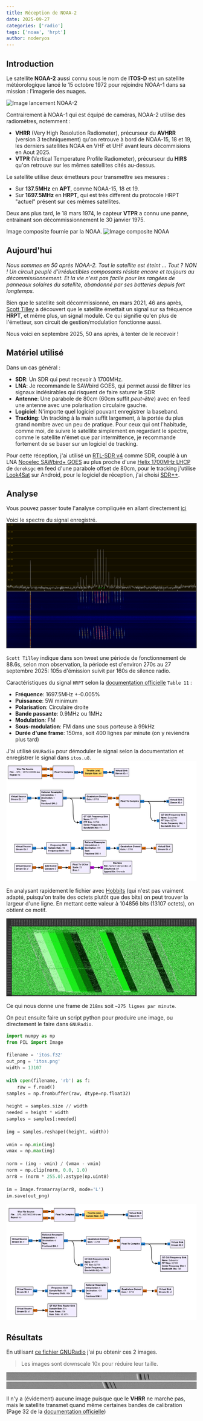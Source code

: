 ```yaml
---
title: Réception de NOAA-2
date: 2025-09-27
categories: ['radio']
tags: ['noaa', 'hrpt']
author: noderyos
---
```


## Introduction

Le satellite **NOAA-2** aussi connu sous le nom de **ITOS-D** est un satellite météorologique lancé le 15 octobre 1972 pour rejoindre NOAA-1 dans sa mission : l'imagerie des nuages.

![Image lancement NOAA-2](https://upload.wikimedia.org/wikipedia/commons/9/97/NOAA_2_lifts_off.jpg)

Contrairement à NOAA-1 qui est équipé de caméras, NOAA-2 utilise des radiomètres, notemment :
- **VHRR** (Very High Resolution Radiometer), précurseur du **AVHRR** (version 3 techniquement) qu'on retrouve à bord de NOAA-15, 18 et 19, les derniers satellites NOAA en VHF et UHF avant leurs décommisions en Aout 2025.
- **VTPR** (Vertical Temperature Profile Radiometer), précurseur du **HIRS** qu'on retrouve sur les mêmes satellites cités au-dessus.

Le satellite utilise deux émetteurs pour transmettre ses mesures :
- Sur **137.5MHz** en **APT**, comme NOAA-15, 18 et 19.
- Sur **1697.5MHz** en **HRPT**, qui est très different du protocole HRPT "actuel" présent sur ces mêmes satellites.

Deux ans plus tard, le 18 mars 1974, le capteur **VTPR** a connu une panne, entrainant son décommissionnement le 30 janvier 1975.

Image composite fournie par la NOAA.
![Image composite NOAA](https://upload.wikimedia.org/wikipedia/commons/6/6c/Spac048445909.jpg)

## Aujourd'hui

*Nous sommes en 50 après NOAA-2. Tout le satellite est éteint ... Tout ? NON ! Un circuit peuplé d'irréductibles composants résiste encore et toujours au décommissionnement. Et la vie n'est pas facile pour les rangées de panneaux solaires du satellite, abandonné par ses batteries depuis fort longtemps.*

Bien que le satellite soit décommissionné, en mars 2021, 46 ans après, [Scott Tilley](https://x.com/coastal8049/status/1370568929119068160) a découvert que le satellite émettait un signal sur sa fréquence **HRPT**, et même plus, un signal modulé. Ce qui signifie qu'en plus de l'émetteur, son circuit de gestion/modulation fonctionne aussi.

Nous voici en septembre 2025, 50 ans après, à tenter de le recevoir !

## Matériel utilisé

Dans un cas général :
- **SDR**: Un SDR qui peut recevoir à 1700MHz.
- **LNA**: Je recommande le SAWbird GOES, qui permet aussi de filtrer les signaux indésirables qui risquent de faire saturer le SDR
- **Antenne**: Une parabole de 80cm (60cm suffit *peut-être*) avec en feed une antenne avec une polarisation circulaire gauche.
- **Logiciel**: N'importe quel logiciel pouvant enregistrer la baseband.
- **Tracking**: Un tracking à la main suffit largement, à la portée du plus grand nombre avec un peu de pratique. Pour ceux qui ont l'habitude, comme moi, de suivre le satellite simplement en regardant le spectre, comme le satellite n'émet que par intermittence, je recommande fortement de se baser sur un logiciel de tracking.

Pour cette réception, j'ai utilisé un [RTL-SDR v4](https://www.rtl-sdr.com/v4/) comme SDR, couplé à un LNA [Nooelec SAWbird+ GOES](https://www.nooelec.com/store/sawbird-plus-goes-302.html) au plus proche d'une [Helix 1700MHz LHCP](https://www.thingiverse.com/thing:4980180) de `dereksgc` en feed d'une parabole offset de 80cm, pour le tracking j'utilise [Look4Sat](https://github.com/rt-bishop/Look4Sat) sur Android, pour le logiciel de réception, j'ai choisi [SDR++](https://github.com/AlexandreRouma/SDRPlusPlus).

## Analyse

Vous pouvez passer toute l'analyse compliquée en allant directement [ici](#résultats)

Voici le spectre du signal enregistré.
![Spectre SatDump](/assets/articles/noaa2/spectre.png)

`Scott Tilley` indique dans son tweet une période de fonctionnement de 88.6s, selon mon observation, la période est d'environ 270s au 27 septembre 2025: 105s d'émission suivit par 160s de silence radio.

Caractéristiques du signal `HRPT` selon la [documentation officielle](https://repository.library.noaa.gov/view/noaa/31338) `Table 11` :
- **Fréquence**: 1697.5MHz +-0.005%
- **Puissance**: 5W minimum
- **Polarisation**: Circulaire droite
- **Bande passante**: 0.9MHz ou 1MHz
- **Modulation**: FM
- **Sous-modulation**: FM dans une sous porteuse à 99kHz
- **Durée d'une frame**: 150ms, soit 400 lignes par minute (on y reviendra plus tard)

J'ai utilisé `GNURadio` pour démoduler le signal selon la documentation et enregistrer le signal dans `itos.u8`.
![Flowchart démodulation](/assets/articles/noaa2/demod.png)

En analysant rapidement le fichier avec [Hobbits](https://github.com/Mahlet-Inc/hobbits) (qui n'est pas vraiment adapté, puisqu'on traite des octets plutôt que des bits) on peut trouver la largeur d'une ligne. En mettant cette valeur à 104856 bits (13107 octets), on obtient ce motif.

![Hobbits](/assets/articles/noaa2/hobbits.png)

Ce qui nous donne une frame de `218ms` soit `~275 lignes par minute`.

On peut ensuite faire un script python pour produire une image, ou directement le faire dans `GNURadio`.
```py
import numpy as np
from PIL import Image

filename = 'itos.f32'
out_png = 'itos.png'
width = 13107

with open(filename, 'rb') as f:
    raw = f.read()
samples = np.frombuffer(raw, dtype=np.float32)

height = samples.size // width
needed = height * width
samples = samples[:needed]

img = samples.reshape((height, width))

vmin = np.min(img)
vmax = np.max(img)

norm = (img - vmin) / (vmax - vmin)
norm = np.clip(norm, 0.0, 1.0)
arr8 = (norm * 255.0).astype(np.uint8)

im = Image.fromarray(arr8, mode='L')
im.save(out_png)
```

![Solution GNURadio](/assets/articles/noaa2/gnuradio-final.png)

## Résultats

En utilisant [ce fichier GNURadio](/assets/articles/noaa2/itos-decoder.grc) j'ai pu obtenir ces 2 images.
> Les images sont downscale 10x pour réduire leur taille.

![Image 1](/assets/articles/noaa2/first-small.png)
![Image 2](/assets/articles/noaa2/second-small.png)

Il n'y a (évidement) aucune image puisque que le **VHRR** ne marche pas, mais le satellite transmet quand même certaines bandes de calibration (Page 32 de la [documentation officielle](https://repository.library.noaa.gov/view/noaa/31338))